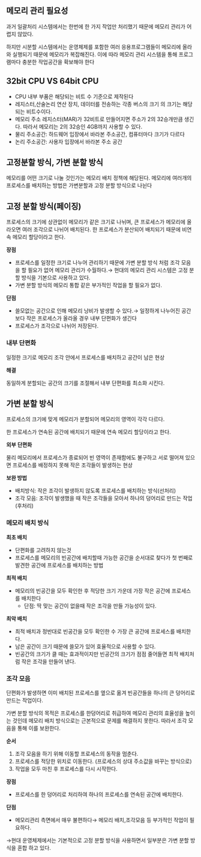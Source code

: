 ## 메모리 관리 필요성

과거 일괄처리 시스템에서는 한번에 한 가지 작업만 처리했기 때문에 메모리 관리가 어렵지 않았다.

하지만 시분할 시스템에서는 운영체제를 포함한 여러 응용프로그램들이 메모리에 올라와 실행되기 때문에 메모리가 복잡해진다. 이에 따라 메모리 관리 시스템을 통해 프로그램마다 충분한 작업공간을 확보해야 한다

## 32bit CPU VS 64bit CPU

- CPU 내부 부품은 해당되는 비트 수 기준으로 제작된다
- 레지스터,산술논리 연산 장치, 데이터를 전송하는 각종 버스의 크기 의 크기는 해당되는 비트수이다.
- 메모리 주소 레지스터(MAR)가 32비트로 만들어지면 주소가 2의 32승개만큼 생긴다. 따라서 메모리는 2의 32승인 4GB까지 사용할 수 있다.
- 물리 주소공간: 하드웨어 입장에서 바라본 주소공간, 컴퓨터마다 크기가 다르다
- 논리 주소공간: 사용자 입장에서 바라본 주소 공간

## 고정분할 방식, 가변 분할 방식

메모리를 어떤 크기로 나눌 것인가는 메모리 배치 정책에 해당된다. 메모리에 여러개의 프로세스를 배치하는 방법은 가변분할과 고정 분할 방식으로 나뉜다

## 고정 분할 방식(페이징)

프로세스의 크기에 상관없이 메모리가 같은 크기로 나뉘며, 큰 프로세스가 메모리에 올라오면 여러 조각으로 나뉘어 배치된다. 한 프로세스가 분산되어 배치되기 때문에 비연속 메모리 할당이라고 한다.

**장점**

- 프로세스를 일정한 크기로 나누어 관리하기 때문에 가변 분할 방식 처럼 조각 모음을 할 필요가 없어 메모리 관리가 수월하다.→ 현대의 메모리 관리 시스템은 고정 분할 방식을 기본으로 사용하고 있다.
- 가변 분할 방식의 메모리 통합 같은 부가적인 작업을 할 필요가 없다.

**단점**

- 쓸모없는 공간으로 인해 메모리 낭비가 발생할 수 있다.→ 일정하게 나누어진 공간보다 작은 프로세스가 올라올 경우 내부 단편화가 생긴다
- 프로세스가 조각으로 나뉘어 저장된다.

### 내부 단편화

일정한 크기로 메모리 조각 안에서 프로세스를 배치하고 공간이 남은 현상

**해결**

동일하게 분할되는 공간의 크기를 조절해서 내부 단편화를 최소화 시킨다.

## 가변 분할 방식

프로세스의 크기에 맞게 메모리가 분할되어 메모리의 영역이 각각 다르다.

한 프로세스가 연속된 공간에 배치되기 때문에 연속 메모리 할당이라고 한다.

**외부** **단편화**

물리 메모리에서 프로세스가 종료되어 빈 영역이 존재함에도 불구하고 서로 떨어져 있으면 프로세스를 배정하지 못해 작은 조각들이 발생하는 현상

**보완 방법**

- 배치방식: 작은 조각이 발생하지 않도록 프로세스를 배치하는 방식(선처리)
- 조각 모음: 조각이 발생했을 때 작은 조각들을 모아서 하나의 덩어리로 만드는 작업(후처리)

### 메모리 배치 방식

**최초 배치**

- 단편화를 고려하지 않는것
- 프로세스를 메모리의 빈공간에 배치할때 가능한 공간을 순서대로 찾다가 첫 번째로 발견한 공간에 프로세스를 배치하는 방법

**최적 배치**

- 메모리의 빈공간을 모두 확인한 후 적당한 크기 가운데 가장 작은 공간에 프로세스를 배치한다
    - 단점: 딱 맞는 공간이 없을때 작은 조각을 만들 가능성이 있다.

**최악 배치**

- 최적 배치과 정반대로 빈공간을 모두 확인한 수 가장 큰 공간에 프로세스를 배치한다.
- 남은 공간이 크기 때문에 쓸모가 있어 효율적으로 사용할 수 있다.
- 빈공간의 크기가 클 때는 효과적이지만 빈공간의 크기가 점점 줄어들면 최적 배치처럼 작은 조각을 만들어 낸다.

### 조각 모음

단편화가 발생하면 이미 배치된 프로세스를 옆으로 옮겨 빈공간들을 하나의 큰 덩어리로 만드는 작업이다.

가변 분할 방식의 목적은 프로세스를 한덩어리로 취급하여 메모리 관리의 효율성을 높이는 것인데 메모리 배치 방식으로는 근본적으로 문제를 해결하지 못한다. 따라서 조각 모음을 통해 이를 보완한다.

**순서**

1. 조각 모음을 하기 위해 이동할 프로세스의 동작을 멈춘다.
2. 프로세스를 적당한 위치로 이동한다. (프로세스의 상대 주소값을 바꾸는 방식으로)
3. 작업을 모두 마친 후 프로세스를 다시 시작한다.

**장점**

- 프로세스를 한 덩어리로 처리하여 하나의 프로세스를 연속된 공간에 배치한다.

**단점**

- 메모리관리 측면에서 매우 불편하다→ 메모리 배치,조각모음 등 부가적인 작업이 필요하다.

→현대 운영체제에서는 기본적으로 고정 분할 방식을 사용하면서 일부분은 가변 분할 방식을 혼합 하고 있다.